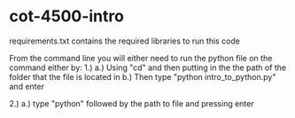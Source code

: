 # cot-4500-intro

requirements.txt contains the required libraries to run this code

From the command line you will either need to run the python file on the command either by:
  1.)
    a.) Using "cd" and then putting in the the path of the folder that the file is located in
    b.) Then type "python intro_to_python.py" and enter
    
  2.)
    a.) type "python" followed by the path to file and pressing enter
